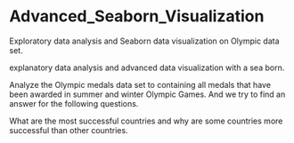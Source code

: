# Advanced_Seaborn_Visualization
Exploratory data analysis and Seaborn data visualization on Olympic data set. 

explanatory data analysis and advanced data visualization with a sea born.

Analyze the Olympic medals data set to containing all medals that have been awarded in summer and winter Olympic Games.
And we try to find an answer for the following questions.

What are the most successful countries and why are some countries more successful than other countries.
